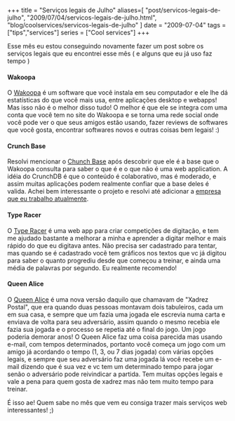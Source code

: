 +++
title = "Serviços legais de Julho"
aliases=[
  "post/servicos-legais-de-julho",
  "2009/07/04/servicos-legais-de-julho.html",
  "blog/coolservices/servicos-legais-de-julho"
]
date = "2009-07-04"
tags = ["tips","services"]
series = ["Cool services"]
+++

Esse mês eu estou conseguindo novamente fazer um post sobre os
serviços legais que eu encontrei esse mês ( e alguns que eu já uso faz
tempo )

#### Wakoopa

O [Wakoopa](http://wakoopa.com/pothix "Wakoopa") é um software que
você instala em seu computador e ele lhe dá estatísticas do que você
mais usa, entre aplicações desktop e webapps! Mas isso não é o melhor
disso tudo! O melhor é que ele se integra com uma conta que você tem
no site do Wakoopa e se torna uma rede social onde você pode ver o que
seus amigos estão usando, fazer reviews de softwares que você gosta,
encontrar softwares novos e outras coisas bem legais! :)

#### Crunch Base

Resolvi mencionar o [Chunch Base](http://www.crunchbase.com/) após
descobrir que ele é a base que o Wakoopa consulta para saber o que é e
o que não é uma web application. A idéia do CrunchDB é que o conteúdo
é colaborativo, mas é moderado, e assim muitas aplicações podem
realmente confiar que a base deles é valida. Achei bem interessante o
projeto e resolvi até adicionar a
[empresa que eu trabalho atualmente](http://www.crunchbase.com/company/ikwa-orientao-profissional "Ikwa Orientação Profissional").

#### Type Racer

O [Type Racer](http://play.typeracer.com "Type Racer") é uma web app
para criar competições de digitação, e tem me ajudado bastante a
melhorar a minha e aprender a digitar melhor e mais rápido do que eu
digitava antes. Não precisa ser cadastrado para tentar, mas quando se
é cadastrado você tem gráficos nos textos que vc já digitou para saber
o quanto progrediu desde que começou a treinar, e ainda uma média de
palavras por segundo. Eu realmente recomendo!

#### Queen Alice

O [Queen Alice](http://queenalice.com "Queen Alice") é uma nova versão
daquilo que chamavam de "Xadrez Postal", que era quando duas pessoas
montavam dois tabuleiros, cada um em sua casa, e sempre que um fazia
uma jogada ele escrevia numa carta e enviava de volta para seu
adversário, assim quando o mesmo recebia ele fazia sua jogada e o
processo se repetia até o final do jogo. Um jogo poderia demorar anos!
O Queen Alice faz uma coisa parecida mas usando e-mail, com tempos
determinados, portanto você começa um jogo com um amigo já acordando o
tempo (1, 3, ou 7 dias jogada) com várias opções legais, e sempre
que seu adversário faz uma jogada lá você recebe um e-mail dizendo que
é sua vez e vc tem um determinado tempo para jogar senão o adversário
pode reivindicar a partida. Tem muitas opções legais e vale a pena
para quem gosta de xadrez mas não tem muito tempo para treinar.

É isso ae! Quem sabe no mês que vem eu consiga trazer mais serviços
web interessantes! ;)



